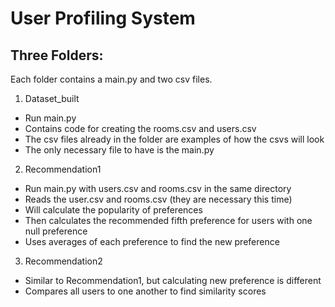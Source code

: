 # User Profiling System
## Three Folders:
Each folder contains a main.py and two csv files.
1. Dataset_built
- Run main.py
- Contains code for creating the rooms.csv and users.csv
- The csv files already in the folder are examples of how the csvs will look
- The only necessary file to have is the main.py
2. Recommendation1
- Run main.py with users.csv and rooms.csv in the same directory
- Reads the user.csv and rooms.csv (they are necessary this time)
- Will calculate the popularity of preferences
- Then calculates the recommended fifth preference for users with one null preference
- Uses averages of each preference to find the new preference
3. Recommendation2
- Similar to Recommendation1, but calculating new preference is different
- Compares all users to one another to find similarity scores


